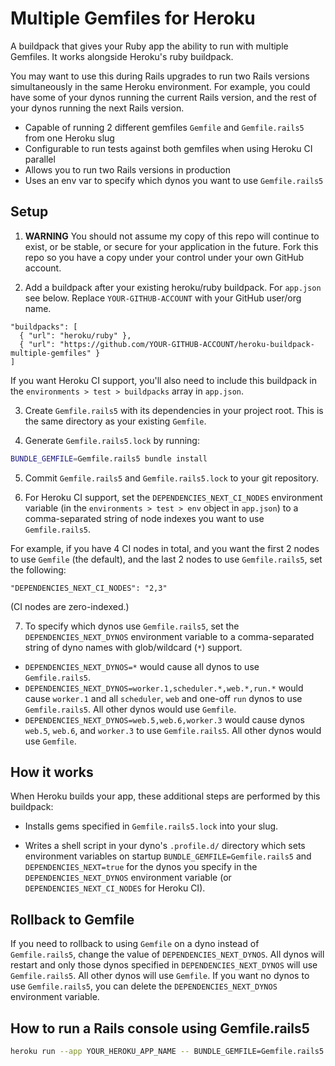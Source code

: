 # Multiple Gemfiles for Heroku

A buildpack that gives your Ruby app the ability to run with multiple Gemfiles. It works
alongside Heroku's ruby buildpack.

You may want to use this during Rails upgrades to run two Rails versions simultaneously in the
same Heroku environment. For example, you could have some of your dynos running the current Rails version, and the rest of your dynos running the next Rails version.

- Capable of running 2 different gemfiles `Gemfile` and `Gemfile.rails5` from one Heroku slug
- Configurable to run tests against both gemfiles when using Heroku CI parallel
- Allows you to run two Rails versions in production
- Uses an env var to specify which dynos you want to use `Gemfile.rails5`

## Setup

1. **WARNING** You should not assume my copy of this repo will continue to exist, or be stable, or secure for your application in the future. Fork this repo so you have a copy under your control under your own GitHub account.

2. Add a buildpack after your existing heroku/ruby buildpack. For `app.json` see below. Replace `YOUR-GITHUB-ACCOUNT` with your GitHub user/org name.

```
"buildpacks": [
  { "url": "heroku/ruby" },
  { "url": "https://github.com/YOUR-GITHUB-ACCOUNT/heroku-buildpack-multiple-gemfiles" }
]
```

If you want Heroku CI support, you'll also need to include this buildpack in the `environments > test > buildpacks` array in `app.json`.

3. Create `Gemfile.rails5` with its dependencies in your project root. This is the same directory as your existing `Gemfile`.

4. Generate `Gemfile.rails5.lock` by running:
```sh
BUNDLE_GEMFILE=Gemfile.rails5 bundle install
```

5. Commit `Gemfile.rails5` and `Gemfile.rails5.lock` to your git repository.

6. For Heroku CI support, set the `DEPENDENCIES_NEXT_CI_NODES` environment variable (in the `environments > test > env` object in `app.json`) to a comma-separated string of node indexes you want to use `Gemfile.rails5`.

For example, if you have 4 CI nodes in total, and you want the first 2 nodes to use `Gemfile` (the default), and the last 2 nodes to use `Gemfile.rails5`, set the following:

```
"DEPENDENCIES_NEXT_CI_NODES": "2,3"
```

(CI nodes are zero-indexed.)

7. To specify which dynos use `Gemfile.rails5`, set the `DEPENDENCIES_NEXT_DYNOS` environment variable to a comma-separated string of dyno names with glob/wildcard (`*`) support.

- `DEPENDENCIES_NEXT_DYNOS=*` would cause all dynos to use `Gemfile.rails5`.
- `DEPENDENCIES_NEXT_DYNOS=worker.1,scheduler.*,web.*,run.*` would cause `worker.1` and all `scheduler`, `web` and one-off `run` dynos to use `Gemfile.rails5`. All other dynos would use `Gemfile`.
- `DEPENDENCIES_NEXT_DYNOS=web.5,web.6,worker.3` would cause dynos `web.5`, `web.6`, and `worker.3` to use `Gemfile.rails5`. All other dynos would use `Gemfile`.


## How it works

When Heroku builds your app, these additional steps are performed by this buildpack:

- Installs gems specified in `Gemfile.rails5.lock` into your slug.

- Writes a shell script in your dyno's `.profile.d/` directory which sets environment variables on startup `BUNDLE_GEMFILE=Gemfile.rails5` and `DEPENDENCIES_NEXT=true` for the dynos you specify in the `DEPENDENCIES_NEXT_DYNOS` environment variable (or `DEPENDENCIES_NEXT_CI_NODES` for Heroku CI).


## Rollback to Gemfile

If you need to rollback to using `Gemfile` on a dyno instead of `Gemfile.rails5`, change the value of `DEPENDENCIES_NEXT_DYNOS`. All dynos will restart and only those dynos specified in `DEPENDENCIES_NEXT_DYNOS` will use `Gemfile.rails5`. All other dynos will use `Gemfile`. If you want no dynos to use `Gemfile.rails5`, you can delete the `DEPENDENCIES_NEXT_DYNOS` environment variable.


## How to run a Rails console using Gemfile.rails5

```sh
heroku run --app YOUR_HEROKU_APP_NAME -- BUNDLE_GEMFILE=Gemfile.rails5 bundle exec rails console
```
